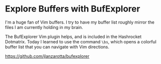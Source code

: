 # Explore Buffers with BufExplorer

I'm a huge fan of Vim buffers. I try to have my buffer list roughly mirror the files I am currently holding in my brain.

The BufExplorer Vim plugin helps, and is included in the Hashrocket Dotmatrix. Today I learned to use the command `\bs`, which opens a colorful buffer list that you can navigate with Vim directions.

https://github.com/jlanzarotta/bufexplorer
